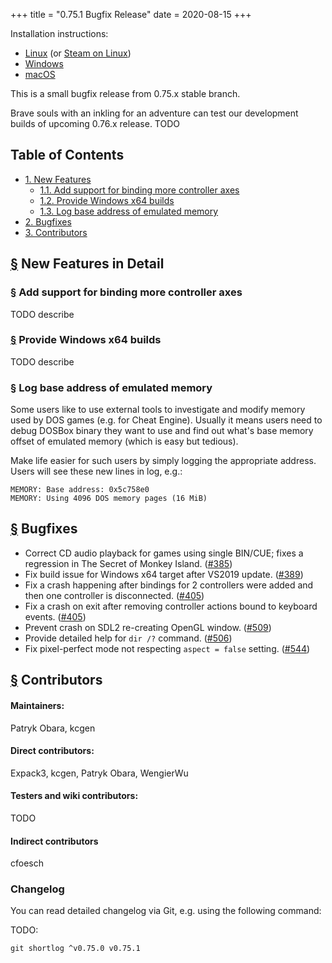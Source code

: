 +++
title = "0.75.1 Bugfix Release"
date = 2020-08-15
+++

Installation instructions:

- [Linux](/downloads/linux/) (or [Steam on Linux](/downloads/linux#steam))
- [Windows](/downloads/windows/)
- [macOS](/downloads/macos/)

This is a small bugfix release from 0.75.x stable branch.

Brave souls with an inkling for an adventure can test our development
builds of upcoming 0.76.x release. TODO

## Table of Contents

- [1. New Features](#new-features)
  - [1.1. Add support for binding more controller axes](#axes)
  - [1.2. Provide Windows x64 builds](#winx64)
  - [1.3. Log base address of emulated memory](#base)
- [2. Bugfixes](#fixes)
- [3. Contributors](#contributors)

## <a name="new-features" href="#new-features">§</a> New Features in Detail

### <a name="axes" href="#axes">§</a> Add support for binding more controller axes 

TODO describe


### <a name="winx64" href="#winx64">§</a> Provide Windows x64 builds

TODO describe


### <a name="base" href="#base">§</a> Log base address of emulated memory

Some users like to use external tools to investigate and modify memory
used by DOS games (e.g. for Cheat Engine).  Usually it means users need to
debug DOSBox binary they want to use and find out what's base memory offset
of emulated memory (which is easy but tedious).

Make life easier for such users by simply logging the appropriate address.
Users will see these new lines in log, e.g.:

    MEMORY: Base address: 0x5c758e0
    MEMORY: Using 4096 DOS memory pages (16 MiB)


## <a name="fixes" href="#fixes">§</a> Bugfixes

- Correct CD audio playback for games using single BIN/CUE;
  fixes a regression in The Secret of Monkey Island.
  ([#385](https://github.com/dosbox-staging/dosbox-staging/issues/385))
- Fix build issue for Windows x64 target after VS2019 update.
  ([#389](https://github.com/dosbox-staging/dosbox-staging/pull/389))
- Fix a crash happening after bindings for 2 controllers were added
  and then one controller is disconnected.
  ([#405](https://github.com/dosbox-staging/dosbox-staging/issues/405))
- Fix a crash on exit after removing controller actions bound to
  keyboard events.
  ([#405](https://github.com/dosbox-staging/dosbox-staging/issues/405))
- Prevent crash on SDL2 re-creating OpenGL window.
  ([#509](https://github.com/dosbox-staging/dosbox-staging/issues/509))
- Provide detailed help for `dir /?` command.
  ([#506](https://github.com/dosbox-staging/dosbox-staging/pull/506))
- Fix pixel-perfect mode not respecting `aspect = false` setting.
  ([#544](https://github.com/dosbox-staging/dosbox-staging/issues/544))

## <a name="contributors" href="#contributors">§</a> Contributors

#### Maintainers:

Patryk Obara, kcgen

#### Direct contributors:

Expack3,
kcgen,
Patryk Obara,
WengierWu

#### Testers and wiki contributors:

TODO

#### Indirect contributors

cfoesch

### Changelog

You can read detailed changelog via Git, e.g. using the following command:

TODO:

``` shell
git shortlog ^v0.75.0 v0.75.1
```
